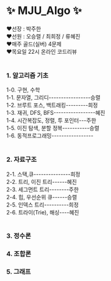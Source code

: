 # ✨ MJU_Algo ✨

❤️선장 : 박주한 <br>
❤️선원 : 오승렬 / 최희정 / 류혜진 <br>
❤️매주 골드(실버) 4문제 <br>
❤️목요일 22시 온라인 코드리뷰 <br><br>

### 1. 알고리즘 기초
1-0. 구현, 수학<br>
1-1. 문자열, 그리디-----------------승렬<br>
1-2. 브루트 포스, 백트래킹---------희정<br>
1-3. 재귀, DFS, BFS-----------------혜진<br>
1-4. 시간복잡도, 정렬, 투 포인터---주한<br>
1-5. 이진 탐색, 분할 정복-----------승렬<br>
1-6. 동적프로그래밍-----------------<br><br>

### 2. 자료구조
2-1. 스택,큐---------------희정<br>
2-2. 트리, 이진 트리------혜진<br>
2-3. 세그먼트 트리--------주한<br>
2-4. 힙, 우선순위 큐------승렬<br>
2-5. 인덱스 트리----------희정<br>
2-6. 트라이(Trie), 해싱----혜진<br><br>

### 3. 정수론

### 4. 조합론

### 5. 그래프
